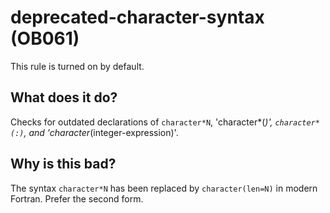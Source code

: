 # deprecated-character-syntax (OB061)
This rule is turned on by default.

## What does it do?
Checks for outdated declarations of `character*N`, 'character*(*)',
`character*(:)`, and 'character*(integer-expression)'.

## Why is this bad?
The syntax `character*N` has been replaced by `character(len=N)` in modern
Fortran. Prefer the second form.